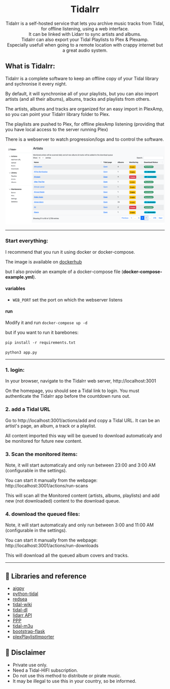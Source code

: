<div align="center">
  <h1>Tidalrr</h1>
</div>
<p align="center">
  Tidalrr is a self-hosted service that lets you archive music tracks from Tidal, for offline listening, using a web interface.<br/>
  It can be linked with Lidarr to sync artists and albums.<br/>
  Tidalrr can also export your Tidal Playlists to Plex & Plexamp.<br/>
  Especially usefull when going to a remote location with crappy internet but a great audio system.
</p>

## What is Tidalrr:
Tidalrr is a complete software to keep an offline copy of your Tidal library and sychronise it every night.

By default, it will synchronise all of your playlists, but you can also import artists (and all their albums), albums, tracks and playlists from others.

The artists, albums and tracks are organized for an easy import in PlexAmp, so you can point your Tidalrr library folder to Plex.

The playlists are pushed to Plex, for offline plexAmp listening (providing that you have local access to the server running Plex)

There is a webserver to watch progression/logs and to control the software.

![image1](/assets/image.png "image1")

***

### Start everything:
I recommend that you run it using docker or docker-compose.

The image is available on [dockerhub](https://hub.docker.com/r/jacobroyquebec/tidalrr)

but I also provide an example of a docker-compose file (**docker-compose-example.yml**).

#### variables
- `WEB_PORT` set the port on which the webserver listens

#### run

Modify it and run `docker-compose up -d`

but if you want to run it barebones:

`pip install -r requirements.txt`

`python3 app.py`

***

### 1. login:
In your browser, navigate to the Tidalrr web server, http://localhost:3001

On the homepage, you should see a Tidal link to login. You must authenticate the Tidalrr app before the countdown runs out.


### 2. add a Tidal URL
Go to http://localhost:3001/actions/add and copy a Tidal URL. It can be an artist's page, an album, a track or a playlist.

All content imported this way will be queued to download automaticaly and be monitored for future new content.


### 3. Scan the monitored items:
Note, it will start automaticaly and only run between 23:00 and 3:00 AM (configurable in the settings).

You can start it manually from the webpage: http://localhost:3001/actions/run-scans

This will scan all the Monitored content (artists, albums, playlists) and add new (not downloaded) content to the download queue.


### 4. download the queued files:
Note, it will start automaticaly and only run between 3:00 and 11:00 AM (configurable in the settings).

You can start it manually from the webpage: http://localhost:3001/actions/run-downloads

This will download all the queued album covers and tracks.


***

## 🎨 Libraries and reference

- [aigpy](https://github.com/yaronzz/AIGPY)
- [python-tidal](https://github.com/tamland/python-tidal)
- [redsea](https://github.com/redsudo/RedSea)
- [tidal-wiki](https://github.com/Fokka-Engineering/TIDAL/wiki)
- [tidal-dl](https://github.com/yaronzz/Tidal-Media-Downloader)
- [lidarr API](https://lidarr.audio/docs/api/#/)
- [PPP](https://github.com/XDGFX/PPP)
- [tidal-m3u](https://github.com/jocap/tidal-m3u/blob/master/m3u.py)
- [bootstrap-flask](https://github.com/helloflask/bootstrap-flask)
- [plexPlaylistImporter](https://github.com/willowmck/plexPlaylistImporter)

## 📜 Disclaimer
- Private use only.
- Need a Tidal-HIFI subscription.
- Do not use this method to distribute or pirate music.
- It may be illegal to use this in your country, so be informed.

